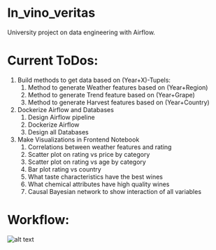 # In_vino_veritas
University project on data engineering with Airflow.

# Current ToDos:
1. Build methods to get data based on (Year+X)-Tupels:
    1. Method to generate Weather features based on (Year+Region)
    1. Method to generate Trend feature based on (Year+Grape) 
    1. Method to generate Harvest features based on (Year+Country)
1. Dockerize Airflow and Databases
    1. Design Airflow pipeline
    1. Dockerize Airflow 
    1. Design all Databases
1. Make Visualizations in Frontend Notebook
    1. Correlations between weather features and rating
    1. Scatter plot on rating vs price by category
    1. Scatter plot on rating vs age by category
    1. Bar plot rating vs country
    1. What taste characteristics have the best wines
    1. What chemical attributes have high quality wines
    1. Causal Bayesian network to show interaction of all variables

# Workflow:

![alt text](https://github.com/trashpanda-ai/In_vino_veritas/blob/main/ressources/Flow%20Diagram.png?raw=true)

